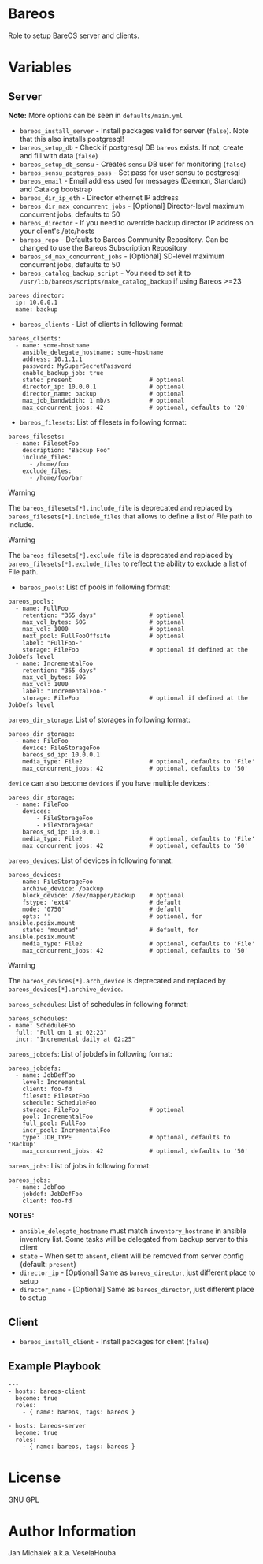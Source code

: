 # Bareos

Role to setup BareOS server and clients.

# Variables
## Server

__Note:__ More options can be seen in `defaults/main.yml`

- `bareos_install_server` - Install packages valid for server (`false`). Note that this also installs postgresql!
- `bareos_setup_db` - Check if postgresql DB `bareos` exists. If not, create and fill with data (`false`)
- `bareos_setup_db_sensu` - Creates `sensu` DB user for monitoring (`false`)
- `bareos_sensu_postgres_pass` - Set pass for user sensu to postgresql
- `bareos_email` - Email address used for messages (Daemon, Standard) and Catalog bootstrap
- `bareos_dir_ip_eth` - Director ethernet IP address
- `bareos_dir_max_concurrent_jobs` - [Optional] Director-level maximum concurrent jobs, defaults to 50
- `bareos_director` - If you need to override backup director IP address on your client's /etc/hosts
- `bareos_repo` - Defaults to Bareos Community Repository. Can be changed to use the Bareos Subscription Repository
- `bareos_sd_max_concurrent_jobs` - [Optional] SD-level maximum concurrent jobs, defaults to 50
- `bareos_catalog_backup_script` - You need to set it to `/usr/lib/bareos/scripts/make_catalog_backup` if using Bareos >=23
```
bareos_director:
  ip: 10.0.0.1
  name: backup
```
- `bareos_clients` - List of clients in following format:

```
bareos_clients:
  - name: some-hostname
    ansible_delegate_hostname: some-hostname
    address: 10.1.1.1
    password: MySuperSecretPassword
    enable_backup_job: true
    state: present                      # optional
    director_ip: 10.0.0.1               # optional
    director_name: backup               # optional
    max_job_bandwidth: 1 mb/s           # optional
    max_concurrent_jobs: 42             # optional, defaults to '20'
```

- `bareos_filesets`: List of filesets in following format:

```
bareos_filesets:
  - name: FilesetFoo
    description: "Backup Foo"
    include_files:
      - /home/foo
    exclude_files:
      - /home/foo/bar
```

> [!WARNING]
> The `bareos_filesets[*].include_file` is deprecated and replaced by
> `bareos_filesets[*].include_files` that allows to define a list of File path
> to include.

> [!WARNING]
> The `bareos_filesets[*].exclude_file` is deprecated and replaced by
> `bareos_filesets[*].exclude_files` to reflect the ability to exclude a list
> of File path.

- `bareos_pools`: List of pools in following format:

```
bareos_pools:
  - name: FullFoo
    retention: "365 days"               # optional
    max_vol_bytes: 50G                  # optional
    max_vol: 1000                       # optional
    next_pool: FullFooOffsite           # optional
    label: "FullFoo-"
    storage: FileFoo                    # optional if defined at the JobDefs level
  - name: IncrementalFoo
    retention: "365 days"
    max_vol_bytes: 50G
    max_vol: 1000
    label: "IncrementalFoo-"
    storage: FileFoo                    # optional if defined at the JobDefs level
```

`bareos_dir_storage`: List of storages in following format:

```
bareos_dir_storage:
  - name: FileFoo
    device: FileStorageFoo
    bareos_sd_ip: 10.0.0.1
    media_type: File2                   # optional, defaults to 'File'
    max_concurrent_jobs: 42             # optional, defaults to '50'
```
`device` can also become `devices` if you have multiple devices :
```
bareos_dir_storage:
  - name: FileFoo
    devices:
        - FileStorageFoo
        - FileStorageBar
    bareos_sd_ip: 10.0.0.1
    media_type: File2                   # optional, defaults to 'File'
    max_concurrent_jobs: 42             # optional, defaults to '50'
```

`bareos_devices`: List of devices in following format:

```
bareos_devices:
  - name: FileStorageFoo
    archive_device: /backup
    block_device: /dev/mapper/backup    # optional
    fstype: 'ext4'                      # default
    mode: '0750'                        # default
    opts: ''                            # optional, for ansible.posix.mount
    state: 'mounted'                    # default, for ansible.posix.mount
    media_type: File2                   # optional, defaults to 'File'
    max_concurrent_jobs: 42             # optional, defaults to '50'
```

> [!WARNING]
> The `bareos_devices[*].arch_device` is deprecated and replaced by
> `bareos_devices[*].archive_device`.

`bareos_schedules`: List of schedules in following format:

```
bareos_schedules:
- name: ScheduleFoo
  full: "Full on 1 at 02:23"
  incr: "Incremental daily at 02:25"
```

`bareos_jobdefs`: List of jobdefs in following format:

```
bareos_jobdefs:
  - name: JobDefFoo
    level: Incremental
    client: foo-fd
    fileset: FilesetFoo
    schedule: ScheduleFoo
    storage: FileFoo                    # optional
    pool: IncrementalFoo
    full_pool: FullFoo
    incr_pool: IncrementalFoo
    type: JOB_TYPE                      # optional, defaults to 'Backup'
    max_concurrent_jobs: 42             # optional, defaults to '50'
```

`bareos_jobs`: List of jobs in following format:

```
bareos_jobs:
  - name: JobFoo
    jobdef: JobDefFoo
    client: foo-fd
```
__NOTES:__

- `ansible_delegate_hostname` must match `inventory_hostname` in ansible inventory list.
Some tasks will be delegated from backup server to this client
- `state` - When set to `absent`, client will be removed from server config (default: `present`)
- `director_ip` - [Optional] Same as `bareos_director`, just different place to setup
- `director_name` - [Optional] Same as `bareos_director`, just different place to setup


## Client
- `bareos_install_client` - Install packages for client (`false`)


Example Playbook
----------------

```
---
- hosts: bareos-client
  become: true
  roles:
    - { name: bareos, tags: bareos }

- hosts: bareos-server
  become: true
  roles:
    - { name: bareos, tags: bareos }
```

# License

GNU GPL

# Author Information

Jan Michalek a.k.a. VeselaHouba
